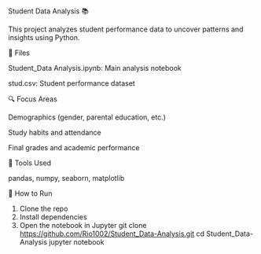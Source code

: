 Student Data Analysis 📚

This project analyzes student performance data to uncover patterns and insights using Python.

📁 Files

Student_Data Analysis.ipynb: Main analysis notebook

stud.csv: Student performance dataset

🔍 Focus Areas

Demographics (gender, parental education, etc.)

Study habits and attendance

Final grades and academic performance

🧪 Tools Used

pandas, numpy, seaborn, matplotlib

🚀 How to Run
1. Clone the repo
2. Install dependencies
3. Open the notebook in Jupyter
 git clone https://github.com/Rio1002/Student_Data-Analysis.git
 cd Student_Data-Analysis
 jupyter notebook
